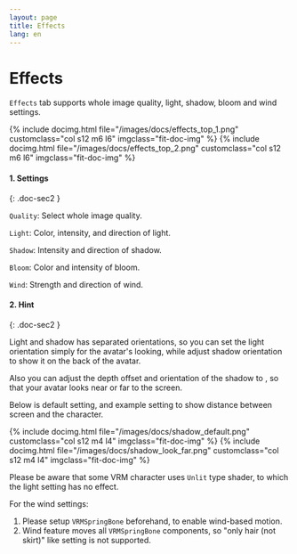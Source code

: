 ```yaml
---
layout: page
title: Effects
lang: en
---
```


# Effects

`Effects` tab supports whole image quality, light, shadow, bloom and wind settings.

<div class="row">
{% include docimg.html file="/images/docs/effects_top_1.png" customclass="col s12 m6 l6" imgclass="fit-doc-img" %}
{% include docimg.html file="/images/docs/effects_top_2.png" customclass="col s12 m6 l6" imgclass="fit-doc-img" %}
</div>

#### 1. Settings
{: .doc-sec2 }

`Quality`: Select whole image quality.

`Light`: Color, intensity, and direction of light.

`Shadow`: Intensity and direction of shadow.

`Bloom`: Color and intensity of bloom.

`Wind`: Strength and direction of wind.

#### 2. Hint
{: .doc-sec2 }

Light and shadow has separated orientations, so you can set the light orientation simply for the avatar's looking, while adjust shadow orientation to show it on the back of the avatar.

Also you can adjust the depth offset and orientation of the shadow to , so that your avatar looks near or far to the screen.

Below is default setting, and example setting to show distance between screen and the character.

<div class="row">
{% include docimg.html file="/images/docs/shadow_default.png" customclass="col s12 m4 l4" imgclass="fit-doc-img" %}
{% include docimg.html file="/images/docs/shadow_look_far.png" customclass="col s12 m4 l4" imgclass="fit-doc-img" %}
</div>

Please be aware that some VRM character uses `Unlit` type shader, to which the light setting has no effect.

For the wind settings:

1. Please setup `VRMSpringBone` beforehand, to enable wind-based motion.
2. Wind feature moves all `VRMSpringBone` components, so "only hair (not skirt)" like setting is not supported.
